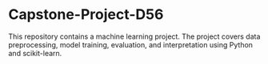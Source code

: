 # Capstone-Project-D56
This repository contains a machine learning project. The project covers data preprocessing, model training, evaluation, and interpretation using Python and scikit-learn.
